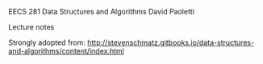 EECS 281
Data Structures and Algorithms
David Paoletti

Lecture notes

Strongly adopted from: http://stevenschmatz.gitbooks.io/data-structures-and-algorithms/content/index.html
